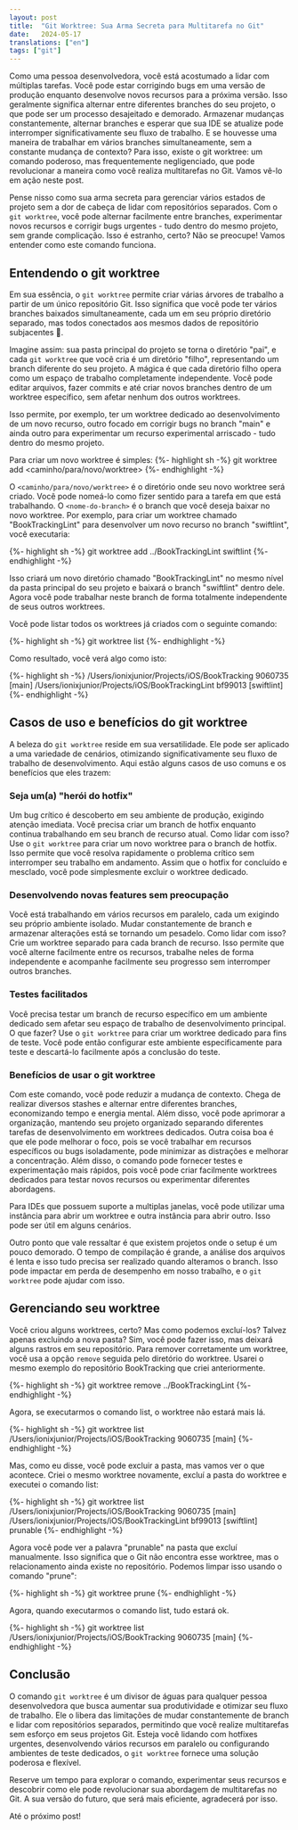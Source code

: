 ```yaml
---
layout: post
title:  "Git Worktree: Sua Arma Secreta para Multitarefa no Git"
date:   2024-05-17
translations: ["en"]
tags: ["git"]
---
```


<p class="intro"><span class="dropcap">C</span>omo uma pessoa desenvolvedora, você está acostumado a lidar com múltiplas tarefas. Você pode estar corrigindo bugs em uma versão de produção enquanto desenvolve novos recursos para a próxima versão. Isso geralmente significa alternar entre diferentes branches do seu projeto, o que pode ser um processo desajeitado e demorado. Armazenar mudanças constantemente, alternar branches e esperar que sua IDE se atualize pode interromper significativamente seu fluxo de trabalho. E se houvesse uma maneira de trabalhar em vários branches simultaneamente, sem a constante mudança de contexto? Para isso, existe o git worktree: um comando poderoso, mas frequentemente negligenciado, que pode revolucionar a maneira como você realiza multitarefas no Git. Vamos vê-lo em ação neste post.</p>

Pense nisso como sua arma secreta para gerenciar vários estados de projeto sem a dor de cabeça de lidar com repositórios separados. Com o `git worktree`, você pode alternar facilmente entre branches, experimentar novos recursos e corrigir bugs urgentes - tudo dentro do mesmo projeto, sem grande complicação. Isso é estranho, certo? Não se preocupe! Vamos entender como este comando funciona.

## Entendendo o git worktree

Em sua essência, o `git worktree` permite criar várias árvores de trabalho a partir de um único repositório Git. Isso significa que você pode ter vários branches baixados simultaneamente, cada um em seu próprio diretório separado, mas todos conectados aos mesmos dados de repositório subjacentes 🤯.

Imagine assim: sua pasta principal do projeto se torna o diretório "pai", e cada `git worktree` que você cria é um diretório "filho", representando um branch diferente do seu projeto. A mágica é que cada diretório filho opera como um espaço de trabalho completamente independente. Você pode editar arquivos, fazer commits e até criar novos branches dentro de um worktree específico, sem afetar nenhum dos outros worktrees.

Isso permite, por exemplo, ter um worktree dedicado ao desenvolvimento de um novo recurso, outro focado em corrigir bugs no branch "main" e ainda outro para experimentar um recurso experimental arriscado - tudo dentro do mesmo projeto.

Para criar um novo worktree é simples:
{%- highlight sh -%}
git worktree add <caminho/para/novo/worktree> <nome-do-branch>
{%- endhighlight -%}

O `<caminho/para/novo/worktree>` é o diretório onde seu novo worktree será criado. Você pode nomeá-lo como fizer sentido para a tarefa em que está trabalhando. O `<nome-do-branch>` é o branch que você deseja baixar no novo worktree. Por exemplo, para criar um worktree chamado "BookTrackingLint" para desenvolver um novo recurso no branch "swiftlint", você executaria:

{%- highlight sh -%}
git worktree add ../BookTrackingLint swiftlint
{%- endhighlight -%}

Isso criará um novo diretório chamado "BookTrackingLint" no mesmo nível da pasta principal do seu projeto e baixará o branch "swiftlint" dentro dele. Agora você pode trabalhar neste branch de forma totalmente independente de seus outros worktrees.

Você pode listar todos os worktrees já criados com o seguinte comando:

{%- highlight sh -%}
git worktree list
{%- endhighlight -%}

Como resultado, você verá algo como isto:

{%- highlight sh -%}
/Users/ionixjunior/Projects/iOS/BookTracking      9060735 [main]
/Users/ionixjunior/Projects/iOS/BookTrackingLint  bf99013 [swiftlint] 
{%- endhighlight -%}

## Casos de uso e benefícios do git worktree

A beleza do `git worktree` reside em sua versatilidade. Ele pode ser aplicado a uma variedade de cenários, otimizando significativamente seu fluxo de trabalho de desenvolvimento. Aqui estão alguns casos de uso comuns e os benefícios que eles trazem:

### Seja um(a) "herói do hotfix"

Um bug crítico é descoberto em seu ambiente de produção, exigindo atenção imediata. Você precisa criar um branch de hotfix enquanto continua trabalhando em seu branch de recurso atual. Como lidar com isso? Use o `git worktree` para criar um novo worktree para o branch de hotfix. Isso permite que você resolva rapidamente o problema crítico sem interromper seu trabalho em andamento. Assim que o hotfix for concluído e mesclado, você pode simplesmente excluir o worktree dedicado.

### Desenvolvendo novas features sem preocupação

Você está trabalhando em vários recursos em paralelo, cada um exigindo seu próprio ambiente isolado. Mudar constantemente de branch e armazenar alterações está se tornando um pesadelo. Como lidar com isso? Crie um worktree separado para cada branch de recurso. Isso permite que você alterne facilmente entre os recursos, trabalhe neles de forma independente e acompanhe facilmente seu progresso sem interromper outros branches.

### Testes facilitados

Você precisa testar um branch de recurso específico em um ambiente dedicado sem afetar seu espaço de trabalho de desenvolvimento principal. O que fazer? Use o `git worktree` para criar um worktree dedicado para fins de teste. Você pode então configurar este ambiente especificamente para teste e descartá-lo facilmente após a conclusão do teste. 

### Benefícios de usar o git worktree

Com este comando, você pode reduzir a mudança de contexto. Chega de realizar diversos stashes e alternar entre diferentes branches, economizando tempo e energia mental. Além disso, você pode aprimorar a organização, mantendo seu projeto organizado separando diferentes tarefas de desenvolvimento em worktrees dedicados. Outra coisa boa é que ele pode melhorar o foco, pois se você trabalhar em recursos específicos ou bugs isoladamente, pode minimizar as distrações e melhorar a concentração. Além disso, o comando pode fornecer testes e experimentação mais rápidos, pois você pode criar facilmente worktrees dedicados para testar novos recursos ou experimentar diferentes abordagens.

Para IDEs que possuem suporte a multiplas janelas, você pode utilizar uma instância para abrir um worktree e outra instância para abrir outro. Isso pode ser útil em alguns cenários.

Outro ponto que vale ressaltar é que existem projetos onde o setup é um pouco demorado. O tempo de compilação é grande, a análise dos arquivos é lenta e isso tudo precisa ser realizado quando alteramos o branch. Isso pode impactar em perda de desempenho em nosso trabalho, e o `git worktree` pode ajudar com isso.

## Gerenciando seu worktree

Você criou alguns worktrees, certo? Mas como podemos excluí-los? Talvez apenas excluindo a nova pasta? Sim, você pode fazer isso, mas deixará alguns rastros em seu repositório. Para remover corretamente um worktree, você usa a opção `remove` seguida pelo diretório do worktree. Usarei o mesmo exemplo do repositório BookTracking que criei anteriormente. 

{%- highlight sh -%}
git worktree remove ../BookTrackingLint
{%- endhighlight -%}

Agora, se executarmos o comando list, o worktree não estará mais lá.

{%- highlight sh -%}
git worktree list
/Users/ionixjunior/Projects/iOS/BookTracking  9060735 [main]
{%- endhighlight -%}

Mas, como eu disse, você pode excluir a pasta, mas vamos ver o que acontece. Criei o mesmo worktree novamente, excluí a pasta do worktree e executei o comando list:

{%- highlight sh -%}
git worktree list
/Users/ionixjunior/Projects/iOS/BookTracking      9060735 [main]
/Users/ionixjunior/Projects/iOS/BookTrackingLint  bf99013 [swiftlint] prunable
{%- endhighlight -%}

Agora você pode ver a palavra "prunable" na pasta que excluí manualmente. Isso significa que o Git não encontra esse worktree, mas o relacionamento ainda existe no repositório. Podemos limpar isso usando o comando "prune":

{%- highlight sh -%}
git worktree prune
{%- endhighlight -%}

Agora, quando executarmos o comando list, tudo estará ok.

{%- highlight sh -%}
git worktree list
/Users/ionixjunior/Projects/iOS/BookTracking  9060735 [main]
{%- endhighlight -%}

## Conclusão

O comando `git worktree` é um divisor de águas para qualquer pessoa desenvolvedora que busca aumentar sua produtividade e otimizar seu fluxo de trabalho. Ele o libera das limitações de mudar constantemente de branch e lidar com repositórios separados, permitindo que você realize multitarefas sem esforço em seus projetos Git. Esteja você lidando com hotfixes urgentes, desenvolvendo vários recursos em paralelo ou configurando ambientes de teste dedicados, o `git worktree` fornece uma solução poderosa e flexível. 

Reserve um tempo para explorar o comando, experimentar seus recursos e descobrir como ele pode revolucionar sua abordagem de multitarefas no Git. A sua versão do futuro, que será mais eficiente, agradecerá por isso.

Até o próximo post!